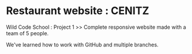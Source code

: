# Restaurant website : CENITZ

Wild Code School : Project 1 >> Complete responsive website made with a team of 5 people.

We've learned how to work with GitHub and multiple branches.
